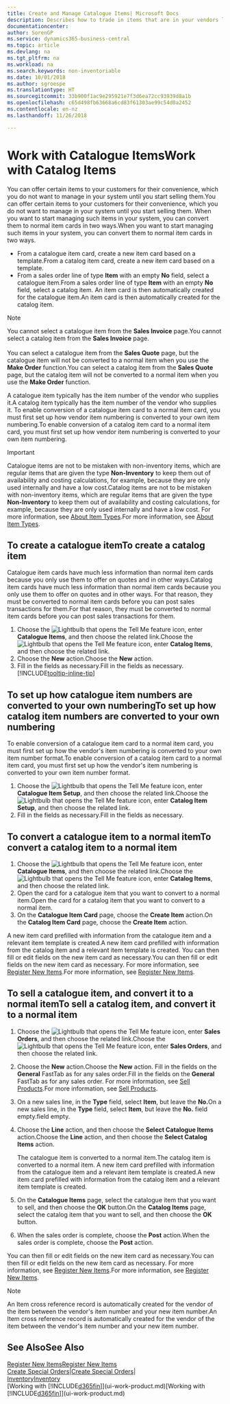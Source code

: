 ```yaml
---
title: Create and Manage Catalogue Items| Microsoft Docs
description: Describes how to trade in items that are in your vendors list of items but not in your own list of items.
documentationcenter: 
author: SorenGP
ms.service: dynamics365-business-central
ms.topic: article
ms.devlang: na
ms.tgt_pltfrm: na
ms.workload: na
ms.search.keywords: non-inventoriable
ms.date: 10/01/2018
ms.author: sgroespe
ms.translationtype: HT
ms.sourcegitcommit: 33b900f1ac9e295921e7f3d6ea72cc93939d8a1b
ms.openlocfilehash: c65d498fb63668a6cd83f61303ae99c54d0a2452
ms.contentlocale: en-nz
ms.lasthandoff: 11/26/2018

---
```

# <a name="work-with-catalog-items"></a><span data-ttu-id="ea450-103">Work with Catalogue Items</span><span class="sxs-lookup"><span data-stu-id="ea450-103">Work with Catalog Items</span></span>
<span data-ttu-id="ea450-104">You can offer certain items to your customers for their convenience, which you do not want to manage in your system until you start selling them.</span><span class="sxs-lookup"><span data-stu-id="ea450-104">You can offer certain items to your customers for their convenience, which you do not want to manage in your system until you start selling them.</span></span> <span data-ttu-id="ea450-105">When you want to start managing such items in your system, you can convert them to normal item cards in two ways.</span><span class="sxs-lookup"><span data-stu-id="ea450-105">When you want to start managing such items in your system, you can convert them to normal item cards in two ways.</span></span>

* <span data-ttu-id="ea450-106">From a catalogue item card, create a new item card based on a template.</span><span class="sxs-lookup"><span data-stu-id="ea450-106">From a catalog item card, create a new item card based on a template.</span></span>
* <span data-ttu-id="ea450-107">From a sales order line of type **Item** with an empty **No** field, select a catalogue item.</span><span class="sxs-lookup"><span data-stu-id="ea450-107">From a sales order line of type **Item** with an empty **No** field, select a catalog item.</span></span> <span data-ttu-id="ea450-108">An item card is then automatically created for the catalogue item.</span><span class="sxs-lookup"><span data-stu-id="ea450-108">An item card is then automatically created for the catalog item.</span></span>

> [!NOTE]  
> <span data-ttu-id="ea450-109">You cannot select a catalogue item from the **Sales Invoice** page.</span><span class="sxs-lookup"><span data-stu-id="ea450-109">You cannot select a catalog item from the **Sales Invoice** page.</span></span><br /><br />
> <span data-ttu-id="ea450-110">You can select a catalogue item from the **Sales Quote** page, but the catalogue item will not be converted to a normal item when you use the **Make Order** function.</span><span class="sxs-lookup"><span data-stu-id="ea450-110">You can select a catalog item from the **Sales Quote** page, but the catalog item will not be converted to a normal item when you use the **Make Order** function.</span></span>

<span data-ttu-id="ea450-111">A catalogue item typically has the item number of the vendor who supplies it.</span><span class="sxs-lookup"><span data-stu-id="ea450-111">A catalog item typically has the item number of the vendor who supplies it.</span></span> <span data-ttu-id="ea450-112">To enable conversion of a catalogue item card to a normal item card, you must first set up how vendor item numbering is converted to your own item numbering.</span><span class="sxs-lookup"><span data-stu-id="ea450-112">To enable conversion of a catalog item card to a normal item card, you must first set up how vendor item numbering is converted to your own item numbering.</span></span>   

> [!Important]
> <span data-ttu-id="ea450-113">Catalogue items are not to be mistaken with non-inventory items, which are regular items that are given the type **Non-Inventory** to keep them out of availability and costing calculations, for example, because they are only used internally and have a low cost.</span><span class="sxs-lookup"><span data-stu-id="ea450-113">Catalog items are not to be mistaken with non-inventory items, which are regular items that are given the type **Non-Inventory** to keep them out of availability and costing calculations, for example, because they are only used internally and have a low cost.</span></span> <span data-ttu-id="ea450-114">For more information, see [About Item Types](inventory-about-item-types.md).</span><span class="sxs-lookup"><span data-stu-id="ea450-114">For more information, see [About Item Types](inventory-about-item-types.md).</span></span>

## <a name="to-create-a-catalog-item"></a><span data-ttu-id="ea450-115">To create a catalogue item</span><span class="sxs-lookup"><span data-stu-id="ea450-115">To create a catalog item</span></span>
<span data-ttu-id="ea450-116">Catalogue item cards have much less information than normal item cards because you only use them to offer on quotes and in other ways.</span><span class="sxs-lookup"><span data-stu-id="ea450-116">Catalog item cards have much less information than normal item cards because you only use them to offer on quotes and in other ways.</span></span> <span data-ttu-id="ea450-117">For that reason, they must be converted to normal item cards before you can post sales transactions for them.</span><span class="sxs-lookup"><span data-stu-id="ea450-117">For that reason, they must be converted to normal item cards before you can post sales transactions for them.</span></span>

1. <span data-ttu-id="ea450-118">Choose the ![Lightbulb that opens the Tell Me feature](media/ui-search/search_small.png "Tell me what you want to do") icon, enter **Catalogue Items**, and then choose the related link.</span><span class="sxs-lookup"><span data-stu-id="ea450-118">Choose the ![Lightbulb that opens the Tell Me feature](media/ui-search/search_small.png "Tell me what you want to do") icon, enter **Catalog Items**, and then choose the related link.</span></span>
2. <span data-ttu-id="ea450-119">Choose the **New** action.</span><span class="sxs-lookup"><span data-stu-id="ea450-119">Choose the **New** action.</span></span>
3. <span data-ttu-id="ea450-120">Fill in the fields as necessary.</span><span class="sxs-lookup"><span data-stu-id="ea450-120">Fill in the fields as necessary.</span></span> [!INCLUDE[tooltip-inline-tip](includes/tooltip-inline-tip_md.md)]

## <a name="to-set-up-how-catalog-item-numbers-are-converted-to-your-own-numbering"></a><span data-ttu-id="ea450-121">To set up how catalogue item numbers are converted to your own numbering</span><span class="sxs-lookup"><span data-stu-id="ea450-121">To set up how catalog item numbers are converted to your own numbering</span></span>
<span data-ttu-id="ea450-122">To enable conversion of a catalogue item card to a normal item card, you must first set up how the vendor's item numbering is converted to your own item number format.</span><span class="sxs-lookup"><span data-stu-id="ea450-122">To enable conversion of a catalog item card to a normal item card, you must first set up how the vendor's item numbering is converted to your own item number format.</span></span>

1. <span data-ttu-id="ea450-123">Choose the ![Lightbulb that opens the Tell Me feature](media/ui-search/search_small.png "Tell me what you want to do") icon, enter **Catalogue Item Setup**, and then choose the related link.</span><span class="sxs-lookup"><span data-stu-id="ea450-123">Choose the ![Lightbulb that opens the Tell Me feature](media/ui-search/search_small.png "Tell me what you want to do") icon, enter **Catalog Item Setup**, and then choose the related link.</span></span>
2. <span data-ttu-id="ea450-124">Fill in the fields as necessary.</span><span class="sxs-lookup"><span data-stu-id="ea450-124">Fill in the fields as necessary.</span></span>

## <a name="to-convert-a-catalog-item-to-a-normal-item"></a><span data-ttu-id="ea450-125">To convert a catalogue item to a normal item</span><span class="sxs-lookup"><span data-stu-id="ea450-125">To convert a catalog item to a normal item</span></span>
1. <span data-ttu-id="ea450-126">Choose the ![Lightbulb that opens the Tell Me feature](media/ui-search/search_small.png "Tell me what you want to do") icon, enter **Catalogue Items**, and then choose the related link.</span><span class="sxs-lookup"><span data-stu-id="ea450-126">Choose the ![Lightbulb that opens the Tell Me feature](media/ui-search/search_small.png "Tell me what you want to do") icon, enter **Catalog Items**, and then choose the related link.</span></span>
2. <span data-ttu-id="ea450-127">Open the card for a catalogue item that you want to convert to a normal item.</span><span class="sxs-lookup"><span data-stu-id="ea450-127">Open the card for a catalog item that you want to convert to a normal item.</span></span>
3. <span data-ttu-id="ea450-128">On the **Catalogue Item Card** page, choose the **Create Item** action.</span><span class="sxs-lookup"><span data-stu-id="ea450-128">On the **Catalog Item Card** page, choose the **Create Item** action.</span></span>

<span data-ttu-id="ea450-129">A new item card prefilled with information from the catalogue item and a relevant item template is created.</span><span class="sxs-lookup"><span data-stu-id="ea450-129">A new item card prefilled with information from the catalog item and a relevant item template is created.</span></span> <span data-ttu-id="ea450-130">You can then fill or edit fields on the new item card as necessary.</span><span class="sxs-lookup"><span data-stu-id="ea450-130">You can then fill or edit fields on the new item card as necessary.</span></span> <span data-ttu-id="ea450-131">For more information, see [Register New Items](inventory-how-register-new-items.md).</span><span class="sxs-lookup"><span data-stu-id="ea450-131">For more information, see [Register New Items](inventory-how-register-new-items.md).</span></span>

## <a name="to-sell-a-catalog-item-and-convert-it-to-a-normal-item"></a><span data-ttu-id="ea450-132">To sell a catalogue item, and convert it to a normal item</span><span class="sxs-lookup"><span data-stu-id="ea450-132">To sell a catalog item, and convert it to a normal item</span></span>
1. <span data-ttu-id="ea450-133">Choose the ![Lightbulb that opens the Tell Me feature](media/ui-search/search_small.png "Tell me what you want to do") icon, enter **Sales Orders**, and then choose the related link.</span><span class="sxs-lookup"><span data-stu-id="ea450-133">Choose the ![Lightbulb that opens the Tell Me feature](media/ui-search/search_small.png "Tell me what you want to do") icon, enter **Sales Orders**, and then choose the related link.</span></span>
2. <span data-ttu-id="ea450-134">Choose the **New** action.</span><span class="sxs-lookup"><span data-stu-id="ea450-134">Choose the **New** action.</span></span> <span data-ttu-id="ea450-135">Fill in the fields on the **General** FastTab as for any sales order.</span><span class="sxs-lookup"><span data-stu-id="ea450-135">Fill in the fields on the **General** FastTab as for any sales order.</span></span> <span data-ttu-id="ea450-136">For more information, see [Sell Products](sales-how-sell-products.md).</span><span class="sxs-lookup"><span data-stu-id="ea450-136">For more information, see [Sell Products](sales-how-sell-products.md).</span></span>
3. <span data-ttu-id="ea450-137">On a new sales line, in the **Type** field, select **Item**, but leave the **No.**</span><span class="sxs-lookup"><span data-stu-id="ea450-137">On a new sales line, in the **Type** field, select **Item**, but leave the **No.**</span></span> <span data-ttu-id="ea450-138">field empty.</span><span class="sxs-lookup"><span data-stu-id="ea450-138">field empty.</span></span>
4. <span data-ttu-id="ea450-139">Choose the **Line** action, and then choose the **Select Catalogue Items** action.</span><span class="sxs-lookup"><span data-stu-id="ea450-139">Choose the **Line** action, and then choose the **Select Catalog Items** action.</span></span>

    <span data-ttu-id="ea450-140">The catalogue item is converted to a normal item.</span><span class="sxs-lookup"><span data-stu-id="ea450-140">The catalog item is converted to a normal item.</span></span> <span data-ttu-id="ea450-141">A new item card prefilled with information from the catalogue item and a relevant item template is created.</span><span class="sxs-lookup"><span data-stu-id="ea450-141">A new item card prefilled with information from the catalog item and a relevant item template is created.</span></span>
5. <span data-ttu-id="ea450-142">On the **Catalogue Items** page, select the catalogue item that you want to sell, and then choose the **OK** button.</span><span class="sxs-lookup"><span data-stu-id="ea450-142">On the **Catalog Items** page, select the catalog item that you want to sell, and then choose the **OK** button.</span></span>
6. <span data-ttu-id="ea450-143">When the sales order is complete, choose the **Post** action.</span><span class="sxs-lookup"><span data-stu-id="ea450-143">When the sales order is complete, choose the **Post** action.</span></span>

<span data-ttu-id="ea450-144">You can then fill or edit fields on the new item card as necessary.</span><span class="sxs-lookup"><span data-stu-id="ea450-144">You can then fill or edit fields on the new item card as necessary.</span></span> <span data-ttu-id="ea450-145">For more information, see [Register New Items](inventory-how-register-new-items.md).</span><span class="sxs-lookup"><span data-stu-id="ea450-145">For more information, see [Register New Items](inventory-how-register-new-items.md).</span></span>

> [!NOTE]  
>   <span data-ttu-id="ea450-146">An Item cross reference record is automatically created for the vendor of the item between the vendor's item number and your new item number.</span><span class="sxs-lookup"><span data-stu-id="ea450-146">An Item cross reference record is automatically created for the vendor of the item between the vendor's item number and your new item number.</span></span>

## <a name="see-also"></a><span data-ttu-id="ea450-147">See Also</span><span class="sxs-lookup"><span data-stu-id="ea450-147">See Also</span></span>
[<span data-ttu-id="ea450-148">Register New Items</span><span class="sxs-lookup"><span data-stu-id="ea450-148">Register New Items</span></span>](inventory-how-register-new-items.md)  
<span data-ttu-id="ea450-149">[Create Special Orders](sales-how-to-create-special-orders.md)|</span><span class="sxs-lookup"><span data-stu-id="ea450-149">[Create Special Orders](sales-how-to-create-special-orders.md)|</span></span>  
[<span data-ttu-id="ea450-150">Inventory</span><span class="sxs-lookup"><span data-stu-id="ea450-150">Inventory</span></span>](inventory-manage-inventory.md)  
<span data-ttu-id="ea450-151">[Working with [!INCLUDE[d365fin](includes/d365fin_md.md)]](ui-work-product.md)</span><span class="sxs-lookup"><span data-stu-id="ea450-151">[Working with [!INCLUDE[d365fin](includes/d365fin_md.md)]](ui-work-product.md)</span></span>

